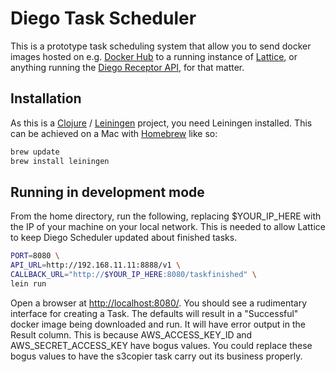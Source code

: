 # Diego Task Scheduler

This is a prototype task scheduling system that allow you to send docker images hosted on e.g. [Docker Hub](https://hub.docker.com/) to a running instance of [Lattice](http://lattice.cf/), or anything running the [Diego Receptor API](https://github.com/cloudfoundry-incubator/receptor/blob/master/doc/README.md), for that matter.

## Installation

As this is a [Clojure](http://clojure.org/) / [Leiningen](http://leiningen.org/) project, you need Leiningen installed. This can be achieved on a Mac with [Homebrew](http://brew.sh/) like so:

```sh
brew update
brew install leiningen
```

## Running in development mode

From the home directory, run the following, replacing $YOUR_IP_HERE with the IP of your machine on your local network. This is needed to allow Lattice to keep Diego Scheduler updated about finished tasks.

```sh
PORT=8080 \
API_URL=http://192.168.11.11:8888/v1 \
CALLBACK_URL="http://$YOUR_IP_HERE:8080/taskfinished" \
lein run
```

Open a browser at [http://localhost:8080/](http://localhost:8080/). You should see a rudimentary interface for creating a Task. The defaults will result in a "Successful" docker image being downloaded and run. It will have error output in the Result column. This is because AWS_ACCESS_KEY_ID and AWS_SECRET_ACCESS_KEY have bogus values. You could replace these bogus values to have the s3copier task carry out its business properly.
